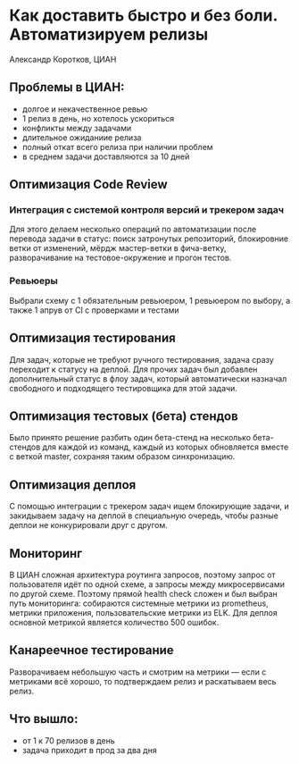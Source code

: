 # Как доставить быстро и без боли. Автоматизируем релизы

Александр Коротков, ЦИАН

## Проблемы в ЦИАН:
 - долгое и некачественное ревью
 - 1 релиз в день, но хотелось ускориться
 - конфликты между задачами
 - длительное ожиданиие релиза
 - полный откат всего релиза при наличии проблем
 - в среднем задачи доставляются за 10 дней

## Оптимизация Code Review
### Интеграция с системой контроля версий и трекером задач
Для этого делаем несколько операций по автоматизации после перевода задачи в статус: поиск затронутых репозиторий, блокировние ветки от изменений, мёрдж мастер-ветки в фича-ветку, разворачивание на тестовое-окружение и прогон тестов.

### Ревьюеры
Выбрали схему с 1 обязательным ревьюером, 1 ревьюером по выбору, а также 1 апрув от CI c проверками и тестами

## Оптимизация тестирования
Для задач, которые не требуют ручного тестирования, задача сразу переходит к статусу на деплой. Для прочих задач был добавлен дополнительный статус в флоу задач, который автоматически назначал свободного и подходящего тестировщика для этой задачи.

## Оптимизация тестовых (бета) стендов
Было принято решение разбить один бета-стенд на несколько бета-стендов для каждой из команд, каждый из которых обновляется вместе с веткой master, сохраняя таким образом синхронизацию.

## Оптимизация деплоя
С помощью интеграции с трекером задач ищем блокирующие задачи, и закидываем задачу на деплой в специальную очередь, чтобы разные деплои не конкурировали друг с другом.

## Мониторинг
В ЦИАН сложная архитектура роутинга запросов, поэтому запрос от пользователя идёт по одной схеме, а запросы между микросервисами по другой схеме. Поэтому прямой health check сложен и был выбран путь мониторинга: собираются системные метрики из prometheus, метрики приложения, пользовательские метрики из ELK. Для деплоя основной метрикой является количество 500 ошибок.

## Канареечное тестирование
Разворачиваем небольшую часть и смотрим на метрики — если с метриками всё хорошо, то подтверждаем релиз и раскатываем весь релиз.

## Что вышло:
 - от 1 к 70 релизов в день
 - задача приходит в прод за два дня

